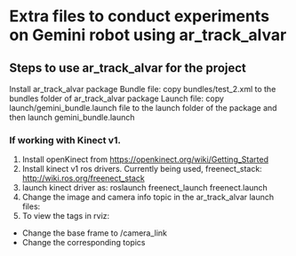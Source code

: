 # Extra files to conduct experiments on Gemini robot using ar_track_alvar

## Steps to use ar_track_alvar for the project
Install ar_track_alvar package
Bundle file: copy bundles/test_2.xml to the bundles folder of ar_track_alvar package
Launch file: copy launch/gemini_bundle.launch file to the launch folder of the package and then launch gemini_bundle.launch

### If working with Kinect v1.
1. Install openKinect from https://openkinect.org/wiki/Getting_Started
2. Install kinect v1 ros drivers. Currently being used, freenect_stack: http://wiki.ros.org/freenect_stack
3. launch kinect driver as: roslaunch freenect_launch freenect.launch
4. Change the image and camera info topic in the ar_track_alvar launch files: 
	<arg name="cam_image_topic" default="/camera/depth_registered/points" />
	<arg name="cam_info_topic" default="/camera/rgb/camera_info" />	
5. To view the tags in rviz:
* Change the base frame to /camera_link
* Change the corresponding topics

